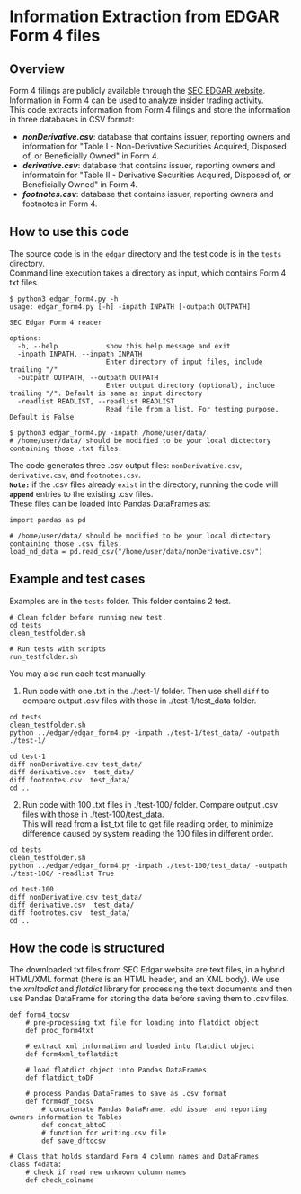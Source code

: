 # Information Extraction from EDGAR Form 4 files

## Overview 
Form 4 filings are publicly available through the [SEC EDGAR website](https://www.sec.gov/edgar/search/). Information in Form 4 can be used to analyze insider trading activity.  
This code extracts information from Form 4 filings and store the information in three databases in CSV format:
- ***nonDerivative.csv***:  database that contains issuer, reporting owners and information for "Table I - Non-Derivative Securities Acquired, Disposed of, or Beneficially Owned" in Form 4.
- ***derivative.csv***:  database that contains issuer, reporting owners and informatoin for "Table II - Derivative Securities Acquired, Disposed of, or Beneficially Owned" in Form 4.
- ***footnotes.csv***:  database that contains issuer, reporting owners and footnotes in Form 4.

## How to use this code
The source code is in the `edgar` directory and the test code is in the `tests` directory.  
Command line execution takes a directory as input, which contains Form 4 txt files.  


```
$ python3 edgar_form4.py -h
usage: edgar_form4.py [-h] -inpath INPATH [-outpath OUTPATH]

SEC Edgar Form 4 reader

options:
  -h, --help            show this help message and exit
  -inpath INPATH, --inpath INPATH
                        Enter directory of input files, include trailing "/"
  -outpath OUTPATH, --outpath OUTPATH
                        Enter output directory (optional), include trailing "/". Default is same as input directory
  -readlist READLIST, --readlist READLIST
                        Read file from a list. For testing purpose. Default is False

$ python3 edgar_form4.py -inpath /home/user/data/
# /home/user/data/ should be modified to be your local dictectory containing those .txt files.
```

The code generates three .csv output files: `nonDerivative.csv`, `derivative.csv`, and `footnotes.csv`.  
**`Note:`** if the .csv files already `exist` in the directory, running the code will **`append`** entries to the existing .csv files.  
These files can be loaded into Pandas DataFrames as:
```
import pandas as pd

# /home/user/data/ should be modified to be your local dictectory containing those .csv files.
load_nd_data = pd.read_csv("/home/user/data/nonDerivative.csv")
```
  
## Example and test cases
Examples are in the `tests` folder. This folder contains 2 test.
```
# Clean folder before running new test.
cd tests
clean_testfolder.sh

# Run tests with scripts
run_testfolder.sh
```
You may also run each test manually.
1. Run code with one .txt in the ./test-1/ folder. Then use shell `diff` to compare output .csv files with those in ./test-1/test_data folder.
```
cd tests
clean_testfolder.sh
python ../edgar/edgar_form4.py -inpath ./test-1/test_data/ -outpath ./test-1/ 

cd test-1
diff nonDerivative.csv test_data/
diff derivative.csv  test_data/
diff footnotes.csv  test_data/
cd ..
```
2. Run code with 100 .txt files in ./test-100/ folder. Compare output .csv files with those in ./test-100/test_data.  
This will read from a list_txt file to get file reading order, to minimize difference caused by system reading the 100 files in different order.
```
cd tests
clean_testfolder.sh
python ../edgar/edgar_form4.py -inpath ./test-100/test_data/ -outpath ./test-100/ -readlist True

cd test-100
diff nonDerivative.csv test_data/
diff derivative.csv  test_data/
diff footnotes.csv  test_data/
cd ..
```

## How the code is structured

The downloaded txt files from SEC Edgar website are text files, in a hybrid HTML/XML format (there is an HTML header, and an XML body). 
We use the *xmltodict* and *flatdict* library for processing the text documents and then use Pandas DataFrame for storing the data before saving them to .csv files.

```
def form4_tocsv
    # pre-processing txt file for loading into flatdict object
    def proc_form4txt

    # extract xml information and loaded into flatdict object
    def form4xml_toflatdict

    # load flatdict object into Pandas DataFrames
    def flatdict_toDF

    # process Pandas DataFrames to save as .csv format    
    def form4df_tocsv
        # concatenate Pandas DataFrame, add issuer and reporting owners information to Tables
        def concat_abtoC
        # function for writing.csv file
        def save_dftocsv

# Class that holds standard Form 4 column names and DataFrames
class f4data:
    # check if read new unknown column names
    def check_colname
```
